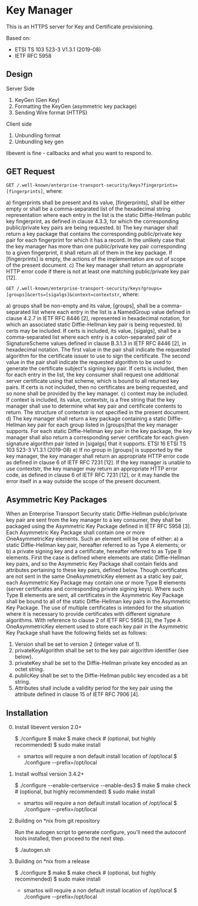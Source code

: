 # Key Manager

This is an HTTPS server for Key and Certificate provisioning.

Based on:
* ETSI TS 103 523-3 V1.3.1 (2019-08)
* IETF RFC 5958

## Design

Server Side
1) KeyGen (Gen Key)
2) Formatting the KeyGen (asymmetric key package)
3) Sending Wire format (HTTPS)

Client side
1) Unbundling format
2) Unbundling key gen

libevent is fine - callbacks and what you want to respond to.


## GET Request

`GET /.well-known/enterprise-transport-security/keys?fingerprints=[fingerprints]`, where:

a) fingerprints shall be present and its value, [fingerprints], shall be either empty or shall be a comma-separated list of the hexadecimal string representation where each entry in the list is the static Diffie-Hellman public key fingerprint, as defined in clause 4.3.3, for which the corresponding public/private key pairs are being requested.
b) The key manager shall return a key package that contains the corresponding public/private key pair for each fingerprint for which it has a record. In the unlikely case that the key manager has more than one public/private key pair corresponding to a given fingerprint, it shall return all of them in the key package. If [fingerprints] is empty, the actions of the implementation are out of scope of the present document.
c) The key manager shall return an appropriate HTTP error code if there is not at least one matching public/private key pair [12].

`GET /.well-known/enterprise-transport-security/keys?groups=[groups]&certs=[sigalgs]&context=contextstr`, where:

a) groups shall be non-empty and its value, [groups], shall be a comma-separated list where each entry in the list is a NamedGroup value defined in clause 4.2.7 in IETF RFC 8446 [2], represented in hexadecimal notation, for which an associated static Diffie-Hellman key pair is being requested.
b) certs may be included. If certs is included, its value, [sigalgs], shall be a comma-separated list where each entry is a colon-separated pair of SignatureScheme values defined in clause B.3.1.3 in IETF RFC 8446 [2], in hexadecimal notation. The first value in the pair shall indicate the requested algorithm for the certificate issuer to use to sign the certificate. The second value in the pair shall indicate the requested algorithm to be used to generate the certificate subject's signing key pair. If certs is included, then for each entry in the list, the key consumer shall request one additional server certificate using that scheme, which is bound to all returned key pairs. If certs is not included, then no certificates are being requested, and so none shall be provided by the key manager.
c) context may be included. If context is included, its value, contextstr, is a free string that the key manager shall use to determine what key pair and certificate contents to return. The structure of contextstr is not specified in the present document.
d) The key manager shall return a key package containing a static Diffie-Hellman key pair for each group listed in [groups]that the key manager supports. For each static Diffie-Hellman key pair in the key package, the key manager shall also return a corresponding server certificate for each given signature algorithm pair listed in [sigalgs] that it supports.
ETSI
16 ETSI TS 103 523-3 V1.3.1 (2019-08)
e) If no group in [groups] is supported by the key manager, the key manager shall return an appropriate HTTP error code as defined in clause 6 of IETF RFC 7231 [12]. If the key manager is unable to use contextstr, the key manager may return an appropriate HTTP error code, as defined in clause 6 of IETF RFC 7231 [12], or it may handle the error itself in a way outside the scope of the present document.

## Asymmetric Key Packages

When an Enterprise Transport Security static Diffie-Hellman public/private key pair are sent from the key manager to a key consumer, they shall be packaged using the Asymmetric Key Package defined in IETF RFC 5958 [3]. Each Asymmetric Key Package shall contain one or more OneAsymmetricKey elements. Such an element will be one of either:
a) a static Diffie-Hellman key pair, hereafter referred to as Type A elements; or
b) a private signing key and a certificate, hereafter referred to as Type B elements.
First the case is defined where elements are static Diffie-Hellman key pairs, and so the Asymmetric Key Package shall contain fields and attributes pertaining to these key pairs, defined below. Though certificates are not sent in the same OneAsymmetricKey element as a static key pair, each Asymmetric Key Package may contain one or more Type B elements (server certificates and corresponding private signing keys). Where such Type B elements are sent, all certificates in the Asymmetric Key Package shall be bound to all of the static Diffie-Hellman key pairs in the Asymmetric Key Package. The use of multiple certificates is intended for the situation where it is necessary to provide certificates with different signature algorithms.
With reference to clause 2 of IETF RFC 5958 [3], the Type A OneAsymmetricKey element used to store each key pair
in the Asymmetric Key Package shall have the following fields set as follows:

1) Version shall be set to version 2 (integer value of 1).
2) privateKeyAlgorithm shall be set to the key pair algorithm identifier (see below).
3) privateKey shall be set to the Diffie-Hellman private key encoded as an octet string.
4) publicKey shall be set to the Diffie-Hellman public key encoded as a bit string.
5) Attributes shall include a validity period for the key pair using the attribute defined in clause 15 of IETF RFC 7906 [4].


## Installation

0. Install libevent version 2.0+

    $ ./configure
    $ make
    $ make check   # (optional, but highly recommended)
    $ sudo make install

    * smartos will require a non default install location of /opt/local
    $ ./configure --prefix=/opt/local

1. Install wolfssl version 3.4.2+

    $ ./configure --enable-certservice --enable-des3
    $ make
    $ make check   # (optional, but highly recommended)
    $ sudo make install

    * smartos will require a non default install location of /opt/local
    $ ./configure --prefix=/opt/local

2. Building on *nix from git repository

    Run the autogen script to generate configure, you'll need the autoconf tools
    installed, then proceed to the next step. 

    $ ./autogen.sh

3. Building on *nix from a release

    $ ./configure
    $ make
    $ make check   # (optional, but highly recommended)
    $ sudo make install

    * smartos will require a non default install location of /opt/local
    $ ./configure --prefix=/opt/local
